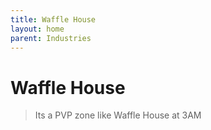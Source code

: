 ```yaml
---
title: Waffle House
layout: home
parent: Industries
---
```


# Waffle House
> Its a PVP zone like Waffle House at 3AM